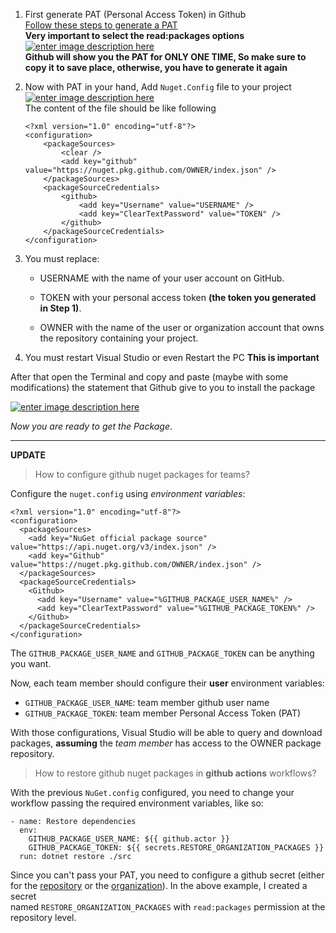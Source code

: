 1.  First generate PAT (Personal Access Token) in Github\
    [Follow these steps to generate a PAT](https://docs.github.com/en/authentication/keeping-your-account-and-data-secure/creating-a-personal-access-token#creating-a-token)\
    **Very important to select the read:packages options** [![enter image description here](https://i.stack.imgur.com/39b29.png)](https://i.stack.imgur.com/39b29.png)\
    **Github will show you the PAT for ONLY ONE TIME, So make sure to copy it to save place, otherwise, you have to generate it again**

2.  Now with PAT in your hand, Add `Nuget.Config` file to your project\
    [![enter image description here](https://i.stack.imgur.com/dQmXo.png)](https://i.stack.imgur.com/dQmXo.png)\
    The content of the file should be like following

    ```
    <?xml version="1.0" encoding="utf-8"?>
    <configuration>
        <packageSources>
            <clear />
            <add key="github" value="https://nuget.pkg.github.com/OWNER/index.json" />
        </packageSources>
        <packageSourceCredentials>
            <github>
                <add key="Username" value="USERNAME" />
                <add key="ClearTextPassword" value="TOKEN" />
            </github>
        </packageSourceCredentials>
    </configuration>

    ```

3.  You must replace:

    -   USERNAME with the name of your user account on GitHub.

    -   TOKEN with your personal access token **(the token you generated in Step 1)**.

    -   OWNER with the name of the user or organization account that owns the repository containing your project.
4.  You must restart Visual Studio or even Restart the PC **This is important**

After that open the Terminal and copy and paste (maybe with some modifications) the statement that Github give to you to install the package

[![enter image description here](https://i.stack.imgur.com/XA7ZS.png)](https://i.stack.imgur.com/XA7ZS.png)

*Now you are ready to get the Package*.

* * * * *

**UPDATE**

> How to configure github nuget packages for teams?

Configure the `nuget.config` using *environment variables*:

```
<?xml version="1.0" encoding="utf-8"?>
<configuration>
  <packageSources>
    <add key="NuGet official package source" value="https://api.nuget.org/v3/index.json" />
    <add key="Github" value="https://nuget.pkg.github.com/OWNER/index.json" />
  </packageSources>
  <packageSourceCredentials>
    <Github>
      <add key="Username" value="%GITHUB_PACKAGE_USER_NAME%" />
      <add key="ClearTextPassword" value="%GITHUB_PACKAGE_TOKEN%" />
    </Github>
  </packageSourceCredentials>
</configuration>

```

The `GITHUB_PACKAGE_USER_NAME` and `GITHUB_PACKAGE_TOKEN` can be anything you want.

Now, each team member should configure their **user** environment variables:

-   `GITHUB_PACKAGE_USER_NAME`: team member github user name
-   `GITHUB_PACKAGE_TOKEN`: team member Personal Access Token (PAT)

With those configurations, Visual Studio will be able to query and download packages, **assuming** the *team member* has access to the OWNER package repository.

> How to restore github nuget packages in **github actions** workflows?

With the previous `NuGet.config` configured, you need to change your workflow passing the required environment variables, like so:

```
- name: Restore dependencies
  env:
    GITHUB_PACKAGE_USER_NAME: ${{ github.actor }}
    GITHUB_PACKAGE_TOKEN: ${{ secrets.RESTORE_ORGANIZATION_PACKAGES }}
  run: dotnet restore ./src

```

Since you can't pass your PAT, you need to configure a github secret (either for the [repository](https://docs.github.com/en/actions/security-guides/encrypted-secrets#creating-encrypted-secrets-for-a-repository) or the [organization](https://docs.github.com/en/actions/security-guides/encrypted-secrets#creating-encrypted-secrets-for-an-organization)). In the above example, I created a secret named `RESTORE_ORGANIZATION_PACKAGES` with `read:packages` permission at the repository level.
